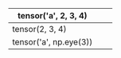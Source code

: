 | tensor('a', 2, 3, 4)   |   |   |
|------------------------|---|---|
| tensor(2, 3, 4)        |   |   |
| tensor('a', np.eye(3)) |   |   |